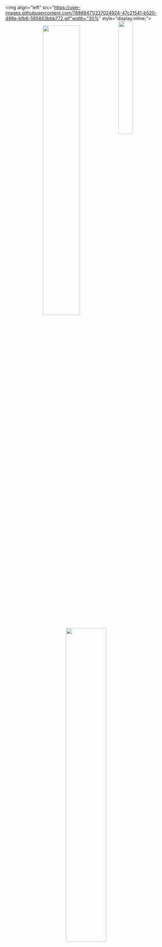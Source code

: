 <img align="left" src="https://user-images.githubusercontent.com/78869471/227024924-47c21541-b520-498e-bfb6-565803bbb772.gif"width="30%" style="display:inline;"><img align="right" src="https://user-images.githubusercontent.com/78869471/227024988-44ab9643-d3be-4c14-9565-8427f497178c.gif" width="30%" style="display:inline;">
<br>
<p align="center">
    <a href="https://leetcode.com/cvet-anov/"><img width="48%" src="https://leetcode.card.workers.dev/cvet-anov?theme=dark&font=baloo&extension=null"></a>
    <a href="https://github.com/cvet-anov"><img width="50%" src="https://github-readme-stats.vercel.app/api/top-langs/?username=cvet-anov&theme=dark&hide=html,css,cmake&layout=compact&langs_count=5&bg_color=101010&hide_title=true"></a>
</p>

